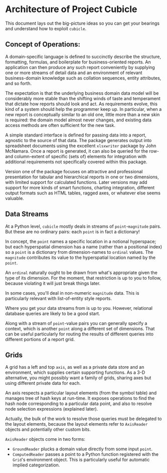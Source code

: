 # Architecture of Project Cubicle

This document lays out the big-picture ideas so you can get your bearings
and understand how to exploit `cubicle`.

## Concept of Operations:

A domain-specific language is defined to succinctly describe the structure,
formatting, formulas, and boilerplate for business-oriented reports. An
application can then produce any such report conveniently by supplying one
or more streams of detail data and an environment of relevant business-domain
knowledge such as collation sequences, entity attributes, and so forth.

The expectation is that the underlying business domain data model will be
considerably more stable than the shifting winds of taste and temperament
that dictate how reports should look and act. As requirements evolve,
this kind of a system should help the programmer keep up. In particular,
when a new report is conceptually similar to an old one, little more than
a new skin is required: the domain model almost never changes, and existing
data access methods are often sufficient for the new task.

A simple standard interface is defined for passing data into a report,
agnostic to the source of that data. The package generates output into
spreadsheet documents using the excellent `xlsxwriter` package by John McNamara.
Once a report is generated, it can also be queried for the row- and
column-extent of specific (sets of) elements for integration with
additional requirements not specifically covered within this package.

Version one of the package focuses on attractive and professional presentation
for tabular and hierarchical reports in one or two dimensions, with limited
support for calculated functions. Later versions may add support for more
kinds of smart functions, charting integration, different output formats
such as HTML tables, ragged axes, or whatever else seems valuable.

## Data Streams

At a Python level, `cubicle` mostly deals in streams of `point`-`magnitude` pairs.
But these are no ordinary pairs: each `point` is in fact a dictionary!

In concept, the `point` names a specific location in a notional hyperspace;
but each hyperspatial dimension has a name (rather than a positional
index) so a `point` is a dictionary from dimension-names to `ordinal` values.
The `magnitude` contributes its value to the hyperspatial location named
by the `point`.

An `ordinal` naturally ought to be drawn from what's appropriate
given the type of its dimension. For the moment, that restriction is
up to you to follow, because violating it will just break things later.

In some cases, you'll deal in non-numeric `magnitude` data. This is
particularly relevant with list-of-entity style reports.

Where you get your data streams from is up to you. However, relational
database queries are likely to be a good start.

Along with a stream of `point`-value pairs you can generally specify
a context, which is another `point` along a different set of dimensions.
That can be useful particularly for routing the results of different
queries into different portions of a report grid.

## Grids

A grid has a left and top `axis`, as well as a private data store
and an environment, which supplies certain supporting functions.
As a 3-D alternative, you might possibly want a family of grids,
sharing axes but using different private data for each.

An axis respects a particular layout elements (from the symbol table)
and manages tree of hash keys at run-time. It exposes operations to
find the hash node corresponding to a particular data point,
and also to resolve node selection expressions (explained later).

Actually, the bulk of the work to resolve those queries must be
delegated to the layout elements, because the layout elements
refer to `AxisReader` objects and potentially other custom bits.

`AxisReader` objects come in two forms:
* `GroundReader` plucks a domain value directly from some input `point`.
* `ComputedReader` passes a point to a Python function registered
with the `Grid`'s environment object. This is particularly useful for
automatic implied categorization.


